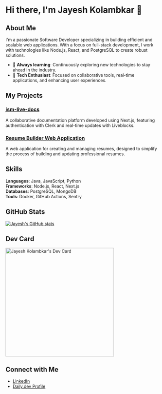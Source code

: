 # Hi there, I'm Jayesh Kolambkar 👋

## About Me
I'm a passionate Software Developer specializing in building efficient and scalable web applications. With a focus on full-stack development, I work with technologies like Node.js, React, and PostgreSQL to create robust solutions.

- 🌱 **Always learning**: Continuously exploring new technologies to stay ahead in the industry.
- 🎯 **Tech Enthusiast**: Focused on collaborative tools, real-time applications, and enhancing user experiences.

## My Projects
### [jsm-live-docs](https://github.com/JayeshK20/jsm-live-docs)
A collaborative documentation platform developed using Next.js, featuring authentication with Clerk and real-time updates with Liveblocks.

### [Resume Builder Web Application](https://github.com/JayeshK20/Resume-Builder-Web-Application)
A web application for creating and managing resumes, designed to simplify the process of building and updating professional resumes.

## Skills
**Languages**: Java, JavaScript, Python  
**Frameworks**: Node.js, React, Next.js  
**Databases**: PostgreSQL, MongoDB  
**Tools**: Docker, GitHub Actions, Sentry

## GitHub Stats
[![Jayesh's GitHub stats](https://github-readme-stats.vercel.app/api?username=JayeshK20&show_icons=true&theme=radical)](https://github.com/JayeshK20)

## Dev Card
<a href="https://app.daily.dev/jayeshkolambkar"><img src="https://api.daily.dev/devcards/v2/vWJGQNhllAEGJOi2E5esb.png?r=qan&type=default" width="356" alt="Jayesh Kolambkar's Dev Card"/></a>

## Connect with Me
- [LinkedIn](https://www.linkedin.com/in/jayesh-kolambkar-9b0185246/)
- [Daily.dev Profile](https://app.daily.dev/jayeshkolambkar)
